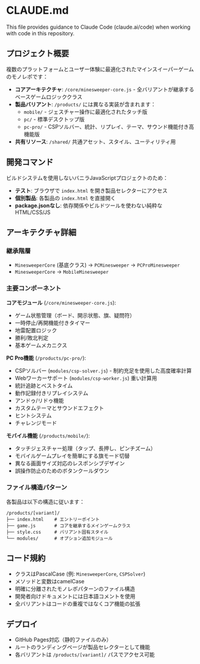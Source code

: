 # CLAUDE.md

This file provides guidance to Claude Code (claude.ai/code) when working with code in this repository.

## プロジェクト概要

複数のプラットフォームとユーザー体験に最適化されたマインスイーパーゲームのモノレポです：

- **コアアーキテクチャ**: `/core/minesweeper-core.js` - 全バリアントが継承するベースゲームロジッククラス
- **製品バリアント**: `/products/` には異なる実装が含まれます：
  - `mobile/` - ジェスチャー操作に最適化されたタッチ版
  - `pc/` - 標準デスクトップ版
  - `pc-pro/` - CSPソルバー、統計、リプレイ、テーマ、サウンド機能付き高機能版
- **共有リソース**: `/shared/` 共通アセット、スタイル、ユーティリティ用

## 開発コマンド

ビルドシステムを使用しないバニラJavaScriptプロジェクトのため：

- **テスト**: ブラウザで `index.html` を開き製品セレクターにアクセス
- **個別製品**: 各製品の `index.html` を直接開く
- **package.jsonなし**: 依存関係やビルドツールを使わない純粋なHTML/CSS/JS

## アーキテクチャ詳細

### 継承階層
- `MinesweeperCore` (基底クラス) → `PCMinesweeper` → `PCProMinesweeper`
- `MinesweeperCore` → `MobileMinesweeper`

### 主要コンポーネント

**コアモジュール** (`/core/minesweeper-core.js`):
- ゲーム状態管理（ボード、開示状態、旗、疑問符）
- 一時停止/再開機能付きタイマー
- 地雷配置ロジック
- 勝利/敗北判定
- 基本ゲームメカニクス

**PC Pro機能** (`/products/pc-pro/`):
- CSPソルバー (`modules/csp-solver.js`) - 制約充足を使用した高度確率計算
- Webワーカーサポート (`modules/csp-worker.js`) 重い計算用
- 統計追跡とベストタイム
- 動作記録付きリプレイシステム
- アンドゥ/リドゥ機能
- カスタムテーマとサウンドエフェクト
- ヒントシステム
- チャレンジモード

**モバイル機能** (`/products/mobile/`):
- タッチジェスチャー処理（タップ、長押し、ピンチズーム）
- モバイルゲームプレイを簡単にする旗モード切替
- 異なる画面サイズ対応のレスポンシブデザイン
- 誤操作防止のためのボタンクールダウン

### ファイル構造パターン
各製品は以下の構造に従います：
```
/products/[variant]/
├── index.html    # エントリーポイント
├── game.js       # コアを継承するメインゲームクラス
├── style.css     # バリアント固有スタイル
└── modules/      # オプション追加モジュール
```

## コード規約

- クラスはPascalCase (例: `MinesweeperCore`, `CSPSolver`)
- メソッドと変数はcamelCase
- 明確に分離されたモノレポパターンのファイル構造
- 開発者向けドキュメントには日本語コメントを使用
- 全バリアントはコードの重複ではなくコア機能の拡張

## デプロイ

- GitHub Pages対応（静的ファイルのみ）
- ルートのランディングページが製品セレクターとして機能
- 各バリアントは `/products/[variant]/` パスでアクセス可能